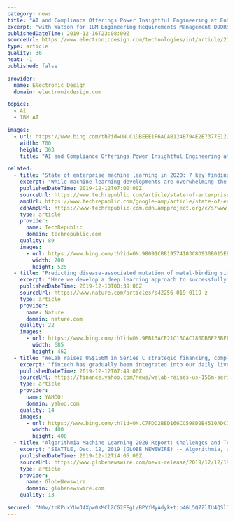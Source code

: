 ```yaml
---
category: news
title: "AI and Compliance Offerings Power Insightful Engineering at Enterprise Scale"
excerpt: "with Watson for IBM Engineering Requirements Management DOORS to help engineering teams improve the quality of their requirements, minimize risk and improve time to market – while they’re being written—by using the power of artificial intelligence to evaluate requirements against industry standards. After all, a product is only as strong ..."
publishedDateTime: 2019-12-16T23:08:00Z
sourceUrl: https://www.electronicdesign.com/technologies/iot/article/21118617/ai-and-compliance-offerings-power-insightful-engineering-at-enterprise-scale
type: article
quality: 36
heat: -1
published: false

provider:
  name: Electronic Design
  domain: electronicdesign.com

topics:
  - AI
  - IBM AI

images:
  - url: https://www.bing.com/th?id=ON.C1DBEEE1F6ACAB124B794E2E7377E122
    width: 700
    height: 363
    title: "AI and Compliance Offerings Power Insightful Engineering at Enterprise Scale"

related:
  - title: "State of enterprise machine learning in 2020: 7 key findings"
    excerpt: "While machine learning developments are overwhelming the enterprise, many challenges will prevent teams from seeing the full value of these projects, Algorithmia found. An Algorithmia report released on Thursday revealed the challenges associated with ..."
    publishedDateTime: 2019-12-12T07:00:00Z
    sourceUrl: https://www.techrepublic.com/article/state-of-enterprise-machine-learning-in-2020-7-key-findings/
    ampUrl: https://www.techrepublic.com/google-amp/article/state-of-enterprise-machine-learning-in-2020-7-key-findings/
    cdnAmpUrl: https://www-techrepublic-com.cdn.ampproject.org/c/s/www.techrepublic.com/google-amp/article/state-of-enterprise-machine-learning-in-2020-7-key-findings/
    type: article
    provider:
      name: TechRepublic
      domain: techrepublic.com
    quality: 89
    images:
      - url: https://www.bing.com/th?id=ON.98091CBB19574183C8D930B015EE8432
        width: 700
        height: 525
  - title: "Predicting disease-associated mutation of metal-binding sites in proteins using a deep learning approach"
    excerpt: "Here we develop a deep learning approach to successfully predict disease-associated mutations that occur at the metal-binding sites of metalloproteins. We generate energy-based affinity grid maps and physiochemical features of the metal-binding pockets (obtained from different databases as spatial and sequential features) and subsequently ..."
    publishedDateTime: 2019-12-10T00:39:00Z
    sourceUrl: https://www.nature.com/articles/s42256-019-0119-z
    type: article
    provider:
      name: Nature
      domain: nature.com
    quality: 22
    images:
      - url: https://www.bing.com/th?id=ON.9FB13ACE21C15CAC180DB6F25BFFB336
        width: 685
        height: 462
  - title: "WeLab raises US$156M in Series C strategic financing, completing the largest fintech fundraising in Greater China in 2019"
    excerpt: "fintech has gradually been integrated into our daily lives over the last decade, transforming the traditional world of banking as we know it. 2020 marks the inflexion point where the calls for supervision and governance are necessary, starting with regulated digital banks.\" Using its proprietary risk management technology and advanced AI ..."
    publishedDateTime: 2019-12-12T07:49:00Z
    sourceUrl: https://finance.yahoo.com/news/welab-raises-us-156m-series-073600991.html
    type: article
    provider:
      name: YAHOO!
      domain: yahoo.com
    quality: 14
    images:
      - url: https://www.bing.com/th?id=ON.C7FDD2BED166CC598D2B4510ADC767EA
        width: 400
        height: 400
  - title: "Algorithmia Machine Learning 2020 Report: Challenges and Trends for the Enterprise"
    excerpt: "SEATTLE, Dec. 12, 2019 (GLOBE NEWSWIRE) -- Algorithmia, a leader in machine learning deployment, announces the availability of its 2020 State of Enterprise Machine Learning report. The report includes input from 750 people across industries in companies that are actively engaged in building machine learning life cycles. A key takeaway from the ..."
    publishedDateTime: 2019-12-12T14:05:00Z
    sourceUrl: https://www.globenewswire.com/news-release/2019/12/12/1959883/0/en/Algorithmia-Machine-Learning-2020-Report-Challenges-and-Trends-for-the-Enterprise.html
    type: article
    provider:
      name: GlobeNewswire
      domain: globenewswire.com
    quality: 13

secured: "N0v/tnKPuxYUwJ4Xpw0sMClZCG2FEgL/BPYfMyAdyk+tip4GL5Q7ZlIU4QSlTEP/dSMgs/IFcTVuyDYrbVAcMLpIghie0QrM1OKVCHZl+GUX5abecL6y1Im4hrwVfJ4FlRUe3vmpTWa2O+zlehy+P5eYpp2C+Aa4RpjsPrKyVfb+QoaVkg7rmV5n35i/0uyK8r//zZq9Sp11MKZ0qeviozj3G0v28wfmewc6jqYtLhaVMRbg7jCjbRQmB2JtAuohYKFkSTr12RVtft+Qp+b3nQ==;FFAMmbIIr5u4lkO4Ka7FnQ=="
---
```


